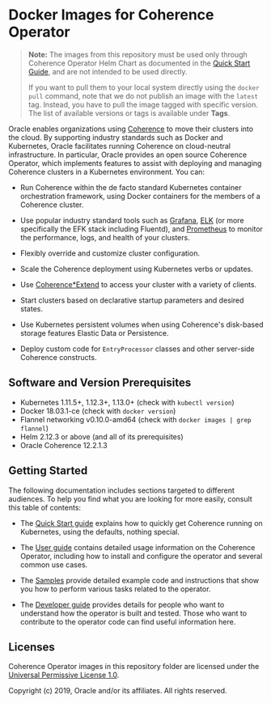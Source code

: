 # Docker Images for Coherence Operator

> **Note:** The images from this repository must be used only through Coherence Operator Helm Chart as documented in the [Quick Start Guide](https://oracle.github.io/coherence-operator/docs/quickstart.html), and are not intended to be used directly.
>
> If you want to pull them to your local system directly using the `docker pull` command, note that we do not publish an image with the `latest` tag. Instead, you have to pull the image tagged with specific version. The list of available versions or tags is available under **Tags**.

Oracle enables organizations using [Coherence](https://www.oracle.com/technetwork/middleware/coherence/overview/index.html) to move their clusters
into the cloud. By supporting industry standards such as Docker and Kubernetes, Oracle facilitates running Coherence on cloud-neutral infrastructure. In particular, Oracle provides an open source Coherence Operator, which implements features to assist with deploying and managing Coherence clusters in a Kubernetes environment. You can:

* Run Coherence within the de facto standard Kubernetes container
  orchestration framework, using Docker containers for the members of a
  Coherence cluster.

* Use popular industry standard tools such as
  [Grafana](https://grafana.com/),
  [ELK](https://www.elastic.co/elk-stack) (or more specifically the EFK stack including Fluentd), and
  [Prometheus](https://prometheus.io/)
  to monitor the performance, logs, and health of your clusters.

* Flexibly override and customize cluster configuration.

* Scale the Coherence deployment using Kubernetes verbs or updates.

* Use
  [Coherence*Extend](https://docs.oracle.com/middleware/12213/coherence/develop-remote-clients/building-your-first-extend-application.htm#COHCG5033)
  to access your cluster with a variety of clients.

* Start clusters based on declarative startup parameters and desired
  states.

* Use Kubernetes persistent volumes when using Coherence's disk-based
  storage features Elastic Data or Persistence.

* Deploy custom code for `EntryProcessor` classes and other
server-side Coherence constructs.

## Software and Version Prerequisites

* Kubernetes 1.11.5+, 1.12.3+, 1.13.0+ (check with `kubectl version`)
* Docker 18.03.1-ce (check with `docker version`)
* Flannel networking v0.10.0-amd64 (check with `docker images | grep flannel`)
* Helm 2.12.3 or above (and all of its prerequisites)
* Oracle Coherence 12.2.1.3

## Getting Started

  The following documentation includes sections targeted to different audiences. To help you find what you are looking for more easily, consult this table of contents:

  * The [Quick Start guide](https://oracle.github.io/coherence-operator/docs/quickstart.html) explains how to
    quickly get Coherence running on Kubernetes, using the defaults, nothing special.

  * The [User guide](https://oracle.github.io/coherence-operator/docs/user-guide.html) contains detailed usage information on the Coherence Operator, including how to install and configure the operator and several common use cases.

  * The [Samples](https://oracle.github.io/coherence-operator/docs/samples/) provide detailed example code and instructions that show you how to perform various tasks
    related to the operator.

  * The [Developer guide](https://oracle.github.io/coherence-operator/docs/developer.html) provides details for people
    who want to understand how the operator is built and tested. Those who want to contribute to the operator code can find useful information here.

## Licenses

Coherence Operator images in this repository folder are licensed under the [Universal Permissive License 1.0](http://oss.oracle.com/licenses/upl).

Copyright (c) 2019, Oracle and/or its affiliates. All rights reserved.
